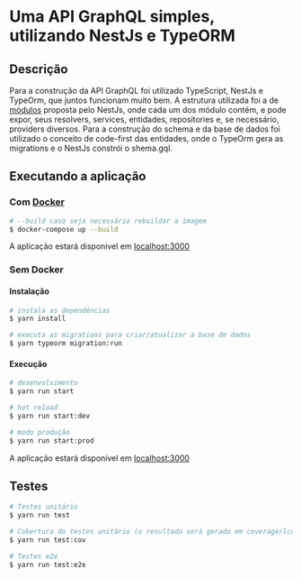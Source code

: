# Uma API GraphQL simples, utilizando NestJs e TypeORM

## Descrição

Para a construção da API GraphQL foi utilizado TypeScript, NestJs e TypeOrm, que juntos funcionam muito bem. A estrutura utilizada foi a de [módulos](https://docs.nestjs.com/modules) proposta pelo NestJs, onde cada um dos módulo contém, e pode expor, seus resolvers, services, entidades, repositories e, se necessário, providers diversos. Para a construção do schema e da base de dados foi utilizado o conceito de code-first das entidades, onde o TypeOrm gera as migrations e o NestJs constrói o shema.gql.

## Executando a aplicação 

### Com [Docker](https://docs.docker.com/get-docker/)
```bash
# --build caso seja necessário rebuildar a imagem
$ docker-compose up --build
```
A aplicação estará disponível em [localhost:3000](http://localhost:3000/graphql/)

### Sem Docker

#### Instalação

```bash
# instala as dependências
$ yarn install

# executa as migrations para criar/atualizar a base de dados
$ yarn typeorm migration:run
```

#### Execução
```bash
# desenvolvimento
$ yarn run start

# hot reload
$ yarn run start:dev

# modo produção
$ yarn run start:prod
```

A aplicação estará disponível em [localhost:3000](http://localhost:3000/graphql/)

## Testes

```bash
# Testes unitário
$ yarn run test

# Cobertura do testes unitário (o resultado será gerado em coverage/lcov-report/index.html)
$ yarn run test:cov

# Testes e2e
$ yarn run test:e2e
```
